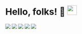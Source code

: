 # Hello, folks! 👋 <img width="30" height="30" src="https://user-images.githubusercontent.com/44140921/119137937-0e555700-ba61-11eb-8bd8-c4cf32f9e005.gif">

<img align="center" src="https://github-readme-streak-stats.herokuapp.com/?user=kvenkatamar&theme=dark&count_private=true" />
<img align="center" src="https://github-readme-stats.vercel.app/api?username=kvenkatamar&show_icons=true&theme=dark&count_private=true" />
<img align="center" src="https://github-readme-stats.vercel.app/api/top-langs/?username=kvenkatamar&theme=dark&show_icons=true&layout=compact&hide=css,scss&count_private=true"/>
<img align="center" src="https://github-readme-stats.vercel.app/api/wakatime?username=kvenkatamar&theme=dark&count_private=true&show_icons=true" />
<img align="center" src="https://github-profile-trophy.vercel.app/?username=kvenkatamar&rank=AA,B,AAA,A,C&theme=onedark&count_private=true" />

<!--
**kvenkatamar/kvenkatamar** is a ✨ _special_ ✨ repository because its `README.md` (this file) appears on your GitHub profile.

Here are some ideas to get you started:

- 🔭 I’m currently working on ...
- 🌱 I’m currently learning ...
- 👯 I’m looking to collaborate on ...
- 🤔 I’m looking for help with ...
- 💬 Ask me about ...
- 📫 How to reach me: ...
- 😄 Pronouns: ...
- ⚡ Fun fact: ...
-->
